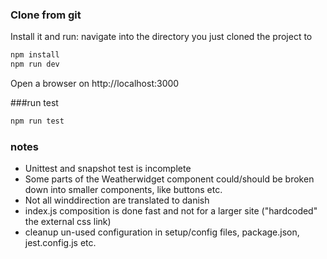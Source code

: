 ### Clone from git


Install it and run:
navigate into the directory you just cloned the project to

```bash
npm install
npm run dev
```

Open a browser on http://localhost:3000


###run test
```bash
npm run test
```


### notes
- Unittest and snapshot test is incomplete
- Some parts of the Weatherwidget component could/should be broken down into smaller components, like buttons etc.
- Not all winddirection are translated to danish
- index.js composition is done fast and not for a larger site ("hardcoded" the external css link)
- cleanup un-used configuration in setup/config files, package.json, jest.config.js etc.